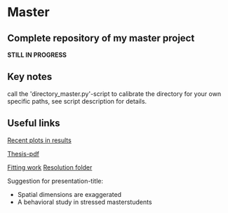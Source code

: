 Master
======
Complete repository of my master project
---------------------------------------------
**STILL IN PROGRESS**

Key notes
----------
call the 'directory_master.py'-script to calibrate the directory for your own specific paths, see script description for details.

Useful links
-----------------------
[Recent plots in results](latex/thesis/results/plots_MCExperiment)

[Thesis-pdf](latex/thesis/chapter_theory2_firstdraft.pdf)

[Fitting work](bestfit_param_omega)
[Resolution folder](bestfit_param_omega/resolution_analysis)

Suggestion for presentation-title: 
 - Spatial dimensions are exaggerated
 - A behavioral study in stressed masterstudents
